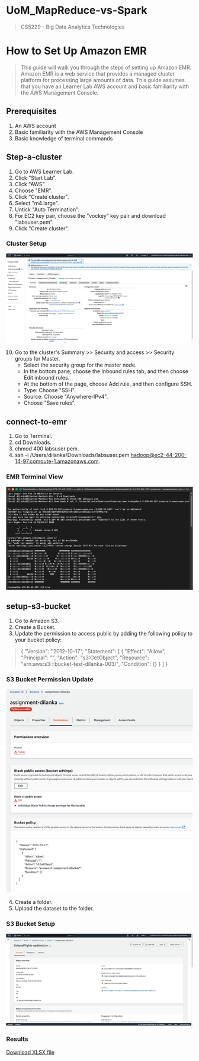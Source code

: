 # UoM_MapReduce-vs-Spark
> CS5229 - Big Data Analytics Technologies

# How to Set Up Amazon EMR
> This guide will walk you through the steps of setting up Amazon EMR. Amazon EMR is a web service that provides a managed cluster platform for processing large amounts of data. This guide assumes that you have an Learner Lab AWS account and basic familiarity with the AWS Management Console.

## Prerequisites
1. An AWS account
2. Basic familiarity with the AWS Management Console
3. Basic knowledge of terminal commands

## Step-a-cluster
1. Go to AWS Learner Lab.
2. Click "Start Lab".
3. Click "AWS".
4. Choose "EMR".
5. Click "Create cluster".
6. Select "m4.large".
7. Untick "Auto Termination".
8. For EC2 key pair, choose the "vockey" key pair and download "labsuser.pem".
9. Click "Create cluster".

### Cluster Setup
![Cluster Setup](./cluster-setup.png)

10. Go to the cluster's Summary >> Security and access >> Security groups for Master.
    - Select the security group for the master node.
    - In the bottom pane, choose the Inbound rules tab, and then choose Edit inbound rules.
    - At the bottom of the page, choose Add rule, and then configure SSH.
    - Type: Choose "SSH".
    - Source: Choose "Anywhere-IPv4".
    - Choose "Save rules".

## connect-to-emr
1. Go to Terminal.
2. cd Downloads.
3. chmod 400 labsuser.pem.
4. ssh -i /Users/dilanka/Downloads/labsuser.pem hadoop@ec2-44-200-14-97.compute-1.amazonaws.com.

### EMR Terminal View
![EMR Terminal View](./emr-terminal-view.png)

## setup-s3-bucket
1. Go to Amazon S3.
2. Create a Bucket.
3. Update the permission to access public by adding the following policy to your bucket policy:

> {
"Version": "2012-10-17",
"Statement": [
{
"Effect": "Allow",
"Principal": "",
"Action": "s3:GetObject",
"Resource": "arn:aws:s3:::bucket-test-dilanka-003/",
"Condition": {}
}
]
}


### S3 Bucket Permission Update
![S3 Bucket Permission Update](./s3-bucket-permission-update.png)

4. Create a folder.
5. Upload the dataset to the folder.

### S3 Bucket Setup
![S3 Bucket Permission Update](./s3-bucket.png)


### Results
[Download XLSX file](./Results.xlsx)

